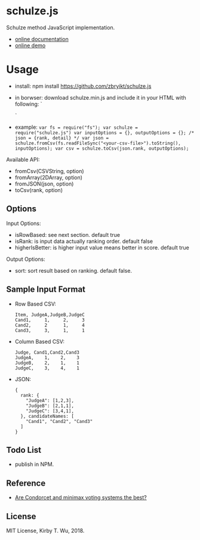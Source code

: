 # schulze.js

Schulze method JavaScript implementation.

 * [online documentation](http://schulzejs.bindo.la/)
 * [online demo](http://schulzejs.bindo.la/app/)


# Usage

 * install:
   npm install https://github.com/zbryikt/schulze.js

 * in borwser: download schulze.min.js and include it in your HTML with following:
   `
   <script src="<path-to-your>/schulze.min.js"></script>
   `

 * example:
   `
   var fs = require("fs");
   var schulze = require("schulze.js")
   var inputOptions = {}, outputOptions = {};
   /* json = {rank, detail} */
   var json = schulze.fromCsv(fs.readFileSync("<your-csv-file>").toString(), inputOptions);
   var csv = schulze.toCsv(json.rank, outputOptions);
   `

Available API:

 * fromCsv(CSVString, option)
 * fromArray(2DArray, option)
 * fromJSON(json, option)
 * toCsv(rank, option)


Options
----------------

Input Options:

 * isRowBased: see next section. default true
 * isRank: is input data actually ranking order. default false
 * higherIsBetter: is higher input value means better in score. default true 

Output Options:
 * sort: sort result based on ranking. default false.


Sample Input Format
-----------------

 * Row Based CSV:
   ```
   Item, JudgeA,JudgeB,JudgeC
   Cand1,     1,     2,     3
   Cand2,     2      1,     4
   Cand3,     3,     1,     1
   ```

 * Column Based CSV:
   ```
   Judge, Cand1,Cand2,Cand3
   JudgeA,    1,    2,    3
   JudgeB,    2,    1,    1
   JudgeC,    3,    4,    1
   ```

 * JSON:
   ```
   {
     rank: {
       "JudgeA": [1,2,3],
       "JudgeB": [2,1,1],
       "JudgeC": [3,4,1],
     }, candidateNames: [
       "Cand1", "Cand2", "Cand3"
     ]
   }
   ```


## Todo List

 * publish in NPM.


## Reference

 * [Are Condorcet and minimax voting systems the best?](https://arxiv.org/abs/1807.01366)


## License

MIT License, Kirby T. Wu, 2018.


